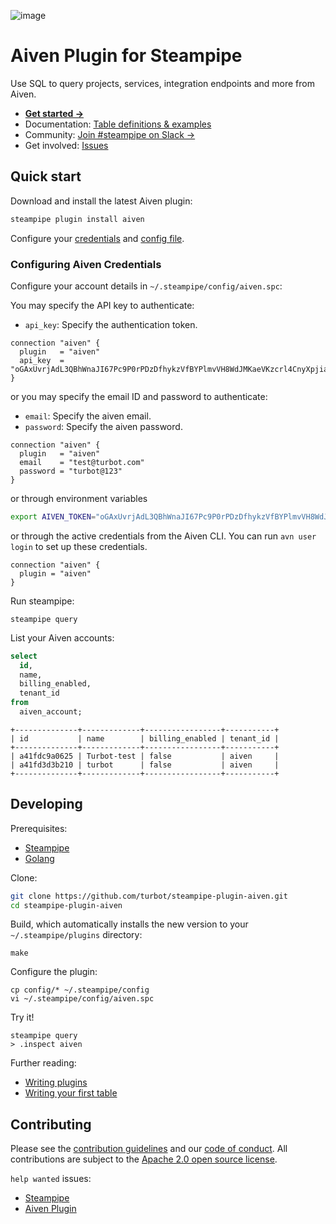 ![image](https://hub.steampipe.io/images/plugins/turbot/aiven-social-graphic.png)

# Aiven Plugin for Steampipe

Use SQL to query projects, services, integration endpoints and more from Aiven.

- **[Get started →](https://hub.steampipe.io/plugins/turbot/aiven)**
- Documentation: [Table definitions & examples](https://hub.steampipe.io/plugins/turbot/aiven/tables)
- Community: [Join #steampipe on Slack →](https://turbot.com/community/join)
- Get involved: [Issues](https://github.com/turbot/steampipe-plugin-aiven/issues)

## Quick start

Download and install the latest Aiven plugin:

```bash
steampipe plugin install aiven
```

Configure your [credentials](https://hub.steampipe.io/plugins/turbot/aiven#credentials) and [config file](https://hub.steampipe.io/plugins/turbot/aiven#configuration).

### Configuring Aiven Credentials

Configure your account details in `~/.steampipe/config/aiven.spc`:

You may specify the API key to authenticate:

- `api_key`: Specify the authentication token.

```hcl
connection "aiven" {
  plugin   = "aiven"
  api_key  = "oGAxUvrjAdL3QBhWnaJI67Pc9P0rPDzDfhykzVfBYPlmvVH8WdJMKaeVKzcrl4CnyXpjiaKJCCNT+OkbpxfWdDNqwZPngS"
}
```

or you may specify the email ID and password to authenticate:

- `email`: Specify the aiven email.
- `password`: Specify the aiven password.

```hcl
connection "aiven" {
  plugin   = "aiven"
  email    = "test@turbot.com"
  password = "turbot@123"
}
```

or through environment variables

```sh
export AIVEN_TOKEN="oGAxUvrjAdL3QBhWnaJI67Pc9P0rPDzDfhykzVfBYPlmvVH8WdJMKaeVKzcrl4Cny"
```

or through the active credentials from the Aiven CLI. You can run `avn user login` to set up these credentials.

```hcl
connection "aiven" {
  plugin = "aiven"
}
```

Run steampipe:

```shell
steampipe query
```

List your Aiven accounts:

```sql
select
  id,
  name,
  billing_enabled,
  tenant_id
from
  aiven_account;
```

```
+--------------+-------------+-----------------+-----------+
| id           | name        | billing_enabled | tenant_id |
+--------------+-------------+-----------------+-----------+
| a41fdc9a0625 | Turbot-test | false           | aiven     |
| a41fd3d3b210 | turbot      | false           | aiven     |
+--------------+-------------+-----------------+-----------+
```

## Developing

Prerequisites:

- [Steampipe](https://steampipe.io/downloads)
- [Golang](https://golang.org/doc/install)

Clone:

```sh
git clone https://github.com/turbot/steampipe-plugin-aiven.git
cd steampipe-plugin-aiven
```

Build, which automatically installs the new version to your `~/.steampipe/plugins` directory:

```
make
```

Configure the plugin:

```
cp config/* ~/.steampipe/config
vi ~/.steampipe/config/aiven.spc
```

Try it!

```
steampipe query
> .inspect aiven
```

Further reading:

- [Writing plugins](https://steampipe.io/docs/develop/writing-plugins)
- [Writing your first table](https://steampipe.io/docs/develop/writing-your-first-table)

## Contributing

Please see the [contribution guidelines](https://github.com/turbot/steampipe/blob/main/CONTRIBUTING.md) and our [code of conduct](https://github.com/turbot/steampipe/blob/main/CODE_OF_CONDUCT.md). All contributions are subject to the [Apache 2.0 open source license](https://github.com/turbot/steampipe-plugin-aiven/blob/main/LICENSE).

`help wanted` issues:

- [Steampipe](https://github.com/turbot/steampipe/labels/help%20wanted)
- [Aiven Plugin](https://github.com/turbot/steampipe-plugin-aiven/labels/help%20wanted)
